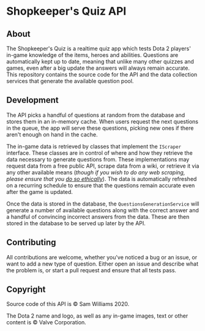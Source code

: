 # Shopkeeper's Quiz API

## About
The Shopkeeper's Quiz is a realtime quiz app which tests Dota 2 players' in-game knowledge of the items, heroes and abilities. Questions are automatically kept up to date, meaning that unlike many other quizzes and games, even after a big update the answers will always remain accurate. This repository contains the source code for the API and the data collection services that generate the available question pool.


## Development
The API picks a handful of questions at random from the database and stores them in an in-memory cache. When users request the next questions in the queue, the app will serve these questions, picking new ones if there aren't enough on hand in the cache.

The in-game data is retrieved by classes that implement the `IScraper` interface. These classes are in control of where and how they retrieve the data necessary to generate questions from. These implementations may request data from a free public API, scrape data from a wiki, or retrieve it via any other available means (*though if you wish to do any web scraping, please ensure that you [do so ethically](https://towardsdatascience.com/ethics-in-web-scraping-b96b18136f01#5ab1:~:text=The%20Ethical%20Scraper)*). The data is automatically refreshed on a recurring schedule to ensure that the questions remain accurate even after the game is updated.

Once the data is stored in the database, the `QuestionsGenerationService` will generate a number of available questions along with the correct answer and a handful of convincing incorrect answers from the data. These are then stored in the database to be served up later by the API.


## Contributing
All contributions are welcome, whether you've noticed a bug or an issue, or want to add a new type of question. Either open an issue and describe what the problem is, or start a pull request and ensure that all tests pass.


## Copyright
Source code of this API is &copy; Sam Williams 2020.

The Dota 2 name and logo, as well as any in-game images, text or other content is &copy; Valve Corporation.